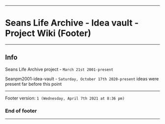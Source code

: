 
***

# Seans Life Archive - Idea vault - Project Wiki (Footer)

***

## Info

Seans Life Archive project - `March 21st 2001-present`

Seanpm2001-idea-vault - `Saturday, October 17th 2020-present` ideas were present far before this point


***

Footer version: `1 (Wednesday, April 7th 2021 at 8:36 pm)`

### End of footer

***
